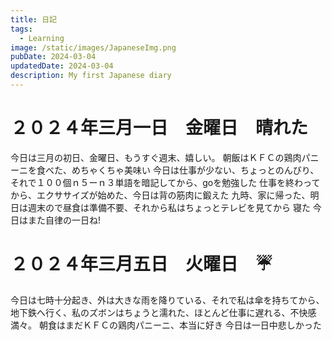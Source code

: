 ```yaml
---
title: 日記
tags:
  - Learning
image: /static/images/JapaneseImg.png
pubDate: 2024-03-04
updatedDate: 2024-03-04
description: My first Japanese diary
---
```


# ２０２４年三月一日　金曜日　晴れた
今日は三月の初日、金曜日、もうすぐ週末、嬉しい。
朝飯はＫＦＣの鶏肉パニーニを食べた、めちゃくちゃ美味い
今日は仕事が少ない、ちょっとのんびり、それで１００個ｎ５ーｎ３単語を暗記してから、goを勉強した
仕事を終わってから、エクササイズが始めた、今日は背の筋肉に鍛えた
九時、家に帰った、明日は週末ので昼食は準備不要、それから私はちょっとテレビを見てから
寝た
今日はまた自律の一日ね!

# ２０２４年三月五日　火曜日　☔
今日は七時十分起き、外は大きな雨を降りている、それで私は傘を持ちてから、地下鉄へ行く、私のズボンはちょうと濡れた、ほとんど仕事に遅れる、不快感満々。
朝食はまだＫＦＣの鶏肉パニーニ、本当に好き
今日は一日中悲しかった
　　　　　　　　　　　　　　　　　　　　　　　